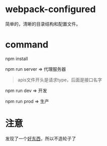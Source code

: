 # webpack-configured
简单的，清晰的目录结构和配置文件。

# command
npm install

npm run server => 代理服务器
> apis文件开头是请求type，后面是接口名字

npm run dev => 开发

npm run prod => 生产


# 注意
发现了一个[好东西](https://github.com/erikras/react-redux-universal-hot-example)，所以不造轮子了
